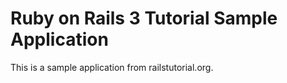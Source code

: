 # Ruby on Rails 3 Tutorial Sample Application

This is a sample application from railstutorial.org.

